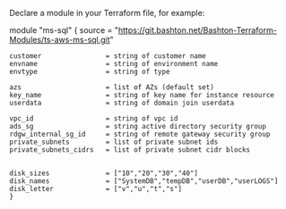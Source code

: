 Declare a module in your Terraform file, for example:

module "ms-sql" {
    source = "https://git.bashton.net/Bashton-Terraform-Modules/ts-aws-ms-sql.git"


    customer                = string of customer name
	envname                 = string of environment name
	envtype                 = string of type

    azs	                    = list of AZs (default set)
	key_name                = string of key name for instance resource
	userdata                = string of domain join userdata

	vpc_id                  = string of vpc id
	ads_sg                  = string active directory security group
	rdgw_internal_sg_id     = string of remote gateway security group
	private_subnets         = list of private subnet ids
	private_subnets_cidrs   = list of private subnet cidr blocks


	disk_sizes              = ["10","20","30","40"]
   	disk_names              = ["SystemDB","tempDB","userDB","userLOGS"]
   	disk_letter             = ["v","u","t","s"]
    }


